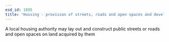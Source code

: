 ```yaml
---
esd_id: 1895
title: "Housing - provision of streets, roads and open spaces and development generally"
---
```


A local housing authority may lay out and construct public streets or roads and open spaces on land acquired by them 

